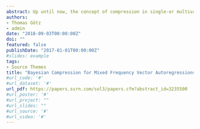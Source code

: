 ```yaml
---
abstract: Up until now, the concept of compression in single-or multivariate regressions has been limited to the common-frequency case. Having an application of macroeconomic forecasting in mind, one inevitably has to deal with variables sampled at various frequencies. Consequently, this work attempts to extend the concept of Bayesian Compressed Vector Autoregressions (BC-VAR) to the mixed-frequency case, leading to what could be labeled a compressed MF-BC-VAR. Starting off from a mixed-frequency VAR formulation, discussing alternative ways of incorporating mixed frequencies, this work demonstrates how to apply compression in this scenario. The empirical evaluation sketches the picture that not the entire variable set is necessary for GDP forecasting. However, the presented MF-BC-VAR model provides competitive results within the baseline evaluation, but suffers in a changing environment.
authors:
- Thomas Götz
- admin
date: "2018-09-03T00:00:00Z"
doi: ""
featured: false
publishDate: "2017-01-01T00:00:00Z"
#slides: example
tags:
- Source Themes
title: "Bayesian Compression for Mixed Frequency Vector Autoregressions: A Forecast Study for Germany"
#url_code: '#'
#url_dataset: '#'
url_pdf: https://papers.ssrn.com/sol3/papers.cfm?abstract_id=3235500
#url_poster: '#'
#url_project: ""
#url_slides: ""
#url_source: '#'
#url_video: '#'
---
```



